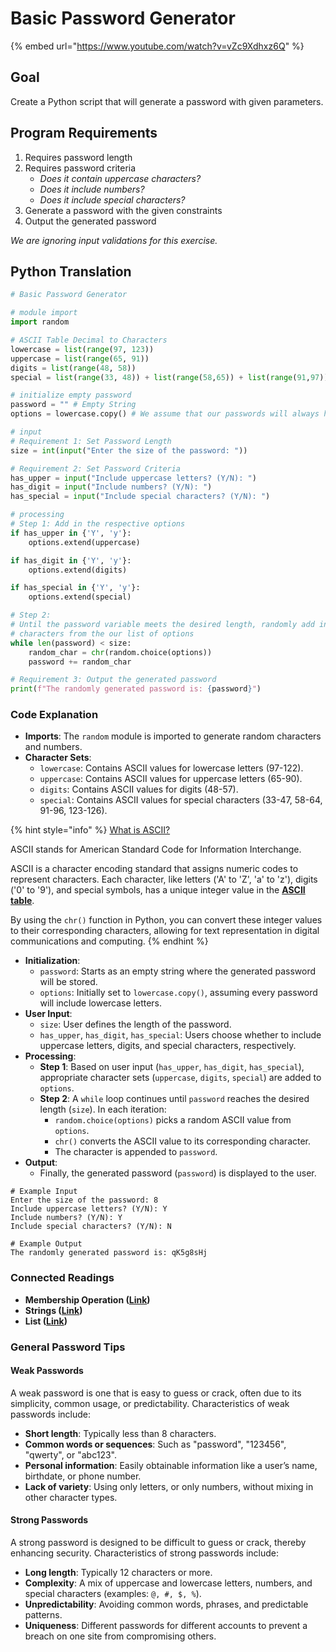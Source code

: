 # Basic Password Generator

{% embed url="https://www.youtube.com/watch?v=vZc9Xdhxz6Q" %}

## Goal

Create a Python script that will generate a password with given parameters.

## Program Requirements

1. Requires password length
2. Requires password criteria
   * _Does it contain uppercase characters?_
   * _Does it include numbers?_
   * _Does it include special characters?_
3. Generate a password with the given constraints
4. Output the generated password

_We are ignoring input validations for this exercise._

## Python Translation

```python
# Basic Password Generator

# module import
import random

# ASCII Table Decimal to Characters
lowercase = list(range(97, 123))
uppercase = list(range(65, 91))
digits = list(range(48, 58))
special = list(range(33, 48)) + list(range(58,65)) + list(range(91,97)) + list(range(123,127))

# initialize empty password
password = "" # Empty String
options = lowercase.copy() # We assume that our passwords will always have at least lowercase characters

# input
# Requirement 1: Set Password Length
size = int(input("Enter the size of the password: "))

# Requirement 2: Set Password Criteria
has_upper = input("Include uppercase letters? (Y/N): ")
has_digit = input("Include numbers? (Y/N): ")
has_special = input("Include special characters? (Y/N): ")

# processing
# Step 1: Add in the respective options
if has_upper in {'Y', 'y'}:
    options.extend(uppercase)

if has_digit in {'Y', 'y'}:
    options.extend(digits)

if has_special in {'Y', 'y'}:
    options.extend(special)

# Step 2:
# Until the password variable meets the desired length, randomly add in
# characters from the our list of options
while len(password) < size:
    random_char = chr(random.choice(options))
    password += random_char

# Requirement 3: Output the generated password
print(f"The randomly generated password is: {password}")
```

### Code Explanation

* **Imports**: The `random` module is imported to generate random characters and numbers.
* **Character Sets**:
  * `lowercase`: Contains ASCII values for lowercase letters (97-122).
  * `uppercase`: Contains ASCII values for uppercase letters (65-90).
  * `digits`: Contains ASCII values for digits (48-57).
  * `special`: Contains ASCII values for special characters (33-47, 58-64, 91-96, 123-126).

{% hint style="info" %}
[What is ASCII?](https://en.wikipedia.org/wiki/ASCII#Printable\_characters)

ASCII stands for American Standard Code for Information Interchange.

ASCII is a character encoding standard that assigns numeric codes to represent characters. Each character, like letters ('A' to 'Z', 'a' to 'z'), digits ('0' to '9'), and special symbols, has a unique integer value in the [**ASCII table**](https://www.cs.cmu.edu/\~pattis/15-1XX/common/handouts/ascii.html).&#x20;

By using the `chr()` function in Python, you can convert these integer values to their corresponding characters, allowing for text representation in digital communications and computing.
{% endhint %}

* **Initialization**:
  * `password`: Starts as an empty string where the generated password will be stored.
  * `options`: Initially set to `lowercase.copy()`, assuming every password will include lowercase letters.
* **User Input**:
  * `size`: User defines the length of the password.
  * `has_upper`, `has_digit`, `has_special`: Users choose whether to include uppercase letters, digits, and special characters, respectively.
* **Processing**:
  * **Step 1**: Based on user input (`has_upper`, `has_digit`, `has_special`), appropriate character sets (`uppercase`, `digits`, `special`) are added to `options`.
  * **Step 2**: A `while` loop continues until `password` reaches the desired length (`size`). In each iteration:
    * `random.choice(options)` picks a random ASCII value from `options`.
    * `chr()` converts the ASCII value to its corresponding character.
    * The character is appended to `password`.
* **Output**:
  * Finally, the generated password (`password`) is displayed to the user.

```
# Example Input
Enter the size of the password: 8
Include uppercase letters? (Y/N): Y
Include numbers? (Y/N): Y
Include special characters? (Y/N): N

# Example Output
The randomly generated password is: qK5g8sHj
```

### Connected Readings

* **Membership Operation (**[**Link**](../../02-programming-in-python/conditionals/comparison-logical-and-membership-operators.md)**)**
* **Strings (**[**Link**](../../02-programming-in-python/strings/)**)**
* **List (**[**Link**](../../02-programming-in-python/tuples-and-lists/)**)**

### General Password Tips

#### Weak Passwords

A weak password is one that is easy to guess or crack, often due to its simplicity, common usage, or predictability. Characteristics of weak passwords include:

* **Short length**: Typically less than 8 characters.
* **Common words or sequences**: Such as "password", "123456", "qwerty", or "abc123".
* **Personal information**: Easily obtainable information like a user’s name, birthdate, or phone number.
* **Lack of variety**: Using only letters, or only numbers, without mixing in other character types.

#### Strong Passwords

A strong password is designed to be difficult to guess or crack, thereby enhancing security. Characteristics of strong passwords include:

* **Long length**: Typically 12 characters or more.
* **Complexity**: A mix of uppercase and lowercase letters, numbers, and special characters (examples: `@, #, $, %`).
* **Unpredictability**: Avoiding common words, phrases, and predictable patterns.
* **Uniqueness**: Different passwords for different accounts to prevent a breach on one site from compromising others.
